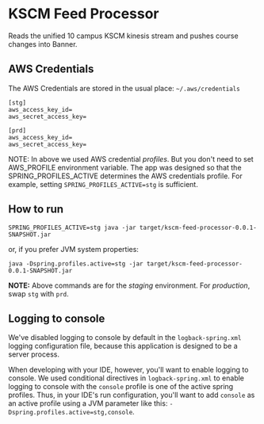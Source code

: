 # KSCM Feed Processor

Reads the unified 10 campus KSCM kinesis stream and pushes course changes into Banner.

## AWS Credentials

The AWS Credentials are stored in the usual place: `~/.aws/credentials`

```
[stg]
aws_access_key_id=
aws_secret_access_key=

[prd]
aws_access_key_id=
aws_secret_access_key=
```

NOTE: In above we used AWS credential _profiles_. But you don't need to set AWS_PROFILE environment variable. The app was designed so that the SPRING_PROFILES_ACTIVE determines the AWS credentials profile. For example, setting `SPRING_PROFILES_ACTIVE=stg` is sufficient. 


## How to run


```
SPRING_PROFILES_ACTIVE=stg java -jar target/kscm-feed-processor-0.0.1-SNAPSHOT.jar
```

or, if you prefer JVM system properties:

```
java -Dspring.profiles.active=stg -jar target/kscm-feed-processor-0.0.1-SNAPSHOT.jar
```

**NOTE:** Above commands are for the _staging_ environment. For _production_, swap `stg` with `prd`. 

## Logging to console

We've disabled logging to console by default in the `logback-spring.xml` logging configuration file, because this application is designed to be a server process.

When developing with your IDE, however, you'll want to enable logging to console. We used conditional directives
in `logback-spring.xml` to enable logging to console with the `console` profile is one of the active spring profiles.
Thus, in your IDE's run configuration, you'll want to add `console` as an active profile using a JVM parameter like this: `-Dspring.profiles.active=stg,console`.

